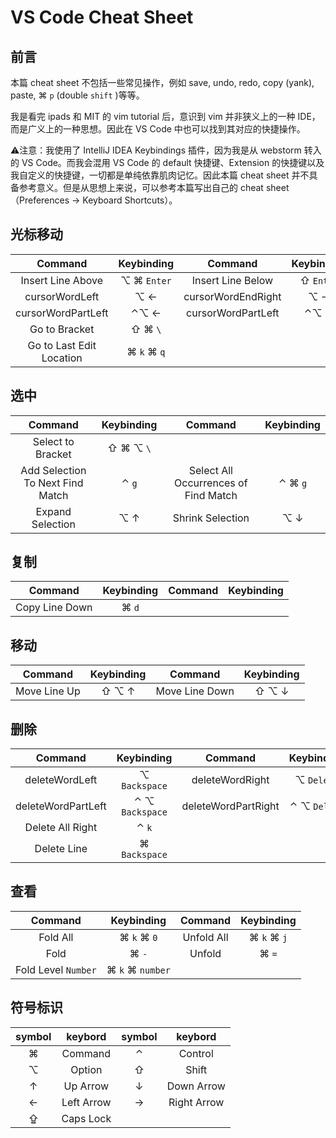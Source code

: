 # VS Code Cheat Sheet

## 前言

本篇 cheat sheet 不包括一些常见操作，例如 save, undo, redo, copy (yank), paste, ⌘ `p` (double `shift` )等等。

我是看完 ipads 和 MIT 的 vim tutorial 后，意识到 vim 并非狭义上的一种 IDE，而是广义上的一种思想。因此在 VS Code 中也可以找到其对应的快捷操作。

⚠️注意：我使用了 IntelliJ IDEA Keybindings 插件，因为我是从 webstorm 转入的 VS Code。而我会混用 VS Code 的 default 快捷键、Extension 的快捷键以及我自定义的快捷键，一切都是单纯依靠肌肉记忆。因此本篇 cheat sheet 并不具备参考意义。但是从思想上来说，可以参考本篇写出自己的 cheat sheet（Preferences -> Keyboard Shortcuts）。

## 光标移动

|         Command          | Keybinding  |      Command       | Keybinding |
| :----------------------: | :---------: | :----------------: | :--------: |
|    Insert Line Above     | ⌥ ⌘ `Enter` | Insert Line Below  | ⇧ `Enter`  |
|      cursorWordLeft      |    ⌥  ←     | cursorWordEndRight |    ⌥  →    |
|    cursorWordPartLeft    |    ⌃⌥  ←    | cursorWordPartLeft |   ⌃⌥  →    |
|      Go to Bracket       |   ⇧ ⌘ `\`   |                    |            |
| Go to Last Edit Location | ⌘ `k` ⌘ `q` |                    |            |

## 选中

|             Command              | Keybinding |               Command                | Keybinding |
| :------------------------------: | :--------: | :----------------------------------: | :--------: |
|        Select to Bracket         | ⇧ ⌘ ⌥  `\` |                                      |            |
| Add Selection To Next Find Match |   ⌃ `g`    | Select All Occurrences of Find Match |  ⌃ ⌘ `g`   |
|         Expand Selection         |    ⌥ ↑     |           Shrink Selection           |    ⌥ ↓     |

## 复制

|    Command     | Keybinding | Command | Keybinding |
| :------------: | :--------: | :-----: | :--------: |
| Copy Line Down |   ⌘ `d`    |         |            |

## 移动

|   Command    | Keybinding |    Command     | Keybinding |
| :----------: | :--------: | :------------: | :--------: |
| Move Line Up |   ⇧ ⌥ ↑    | Move Line Down |   ⇧ ⌥ ↓    |

## 删除

|      Command       |   Keybinding    |       Command       |  Keybinding  |
| :----------------: | :-------------: | :-----------------: | :----------: |
|   deleteWordLeft   |  ⌥ `Backspace`  |   deleteWordRight   |  ⌥ `Delete`  |
| deleteWordPartLeft | ⌃ ⌥ `Backspace` | deleteWordPartRight | ⌃ ⌥ `Delete` |
|  Delete All Right  |      ⌃ `k`      |                     |              |
|    Delete Line     |  ⌘ `Backspace`  |                     |              |

## 查看

|   Command    |   Keybinding   | Command | Keybinding |
| :----------: | :------------: | :-----: | :--------: |
| Fold All | ⌘ `k`  ⌘ `0` | Unfold All | ⌘ `k` ⌘ `j` |
| Fold | ⌘ `-` |   Unfold   | ⌘ `=` |
| Fold Level `Number` | ⌘ `k` ⌘ `number` |            |  |

## 符号标识

| symbol |  keybord   | symbol |   keybord   |
| :----: | :--------: | :----: | :---------: |
|   ⌘    |  Command   |   ⌃    |   Control   |
|   ⌥    |   Option   |   ⇧    |    Shift    |
|   ↑    |  Up Arrow  |   ↓    | Down Arrow  |
|   ←    | Left Arrow |   →    | Right Arrow |
|   ⇪    | Caps Lock  |        |             |

